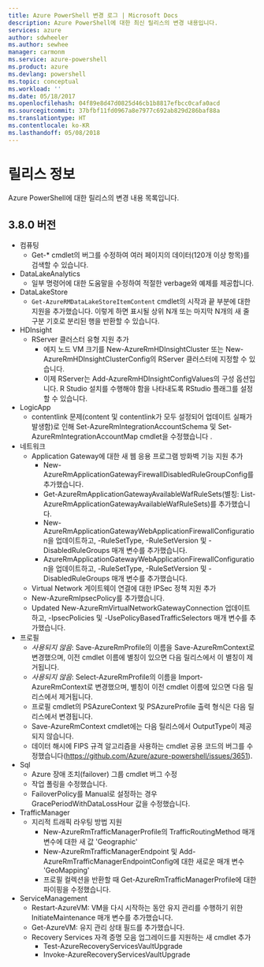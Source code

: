 ```yaml
---
title: Azure PowerShell 변경 로그 | Microsoft Docs
description: Azure PowerShell에 대한 최신 릴리스의 변경 내용입니다.
services: azure
author: sdwheeler
ms.author: sewhee
manager: carmonm
ms.service: azure-powershell
ms.product: azure
ms.devlang: powershell
ms.topic: conceptual
ms.workload: ''
ms.date: 05/18/2017
ms.openlocfilehash: 04f89e8d47d0825d46cb1b8817efbcc0cafa0acd
ms.sourcegitcommit: 37bfbf11fd0967a8e7977c692ab829d286baf88a
ms.translationtype: HT
ms.contentlocale: ko-KR
ms.lasthandoff: 05/08/2018
---
```

# <a name="release-notes"></a>릴리스 정보

Azure PowerShell에 대한 릴리스의 변경 내용 목록입니다.

## <a name="version-380"></a>3.8.0 버전
* 컴퓨팅
  - Get-* cmdlet의 버그를 수정하여 여러 페이지의 데이터(120개 이상 항목)를 검색할 수 있습니다.
* DataLakeAnalytics
  - 일부 명령어에 대한 도움말을 수정하여 적절한 verbage와 예제를 제공합니다.
* DataLakeStore
  - `Get-AzureRMDataLakeStoreItemContent` cmdlet의 시작과 끝 부분에 대한 지원을 추가했습니다. 이렇게 하면 표시될 상위 N개 또는 마지막 N개의 새 줄 구분 기호로 분리된 행을 반환할 수 있습니다.
* HDInsight
  - RServer 클러스터 유형 지원 추가
    + 에지 노드 VM 크기를 New-AzureRmHDInsightCluster 또는 New-AzureRmHDInsightClusterConfig의 RServer 클러스터에 지정할 수 있습니다.
    + 이제 RServer는 Add-AzureRmHDInsightConfigValues의 구성 옵션입니다. R Studio 설치를 수행해야 함을 나타내도록 RStudio 플래그를 설정할 수 있습니다.
* LogicApp
  - contentlink 문제(content 및 contentlink가 모두 설정되어 업데이트 실패가 발생함)로 인해 Set-AzureRmIntegrationAccountSchema 및 Set-AzureRmIntegrationAccountMap cmdlet을 수정했습니다 .
* 네트워크
  - Application Gateway에 대한 새 웹 응용 프로그램 방화벽 기능 지원 추가
    + New-AzureRmApplicationGatewayFirewallDisabledRuleGroupConfig를 추가했습니다.
    + Get-AzureRmApplicationGatewayAvailableWafRuleSets(별칭: List-AzureRmApplicationGatewayAvailableWafRuleSets)를 추가했습니다.
    + New-AzureRmApplicationGatewayWebApplicationFirewallConfiguration을 업데이트하고, -RuleSetType, -RuleSetVersion 및 -DisabledRuleGroups 매개 변수를 추가했습니다.
    + AzureRmApplicationGatewayWebApplicationFirewallConfiguration을 업데이트하고, -RuleSetType, -RuleSetVersion 및 -DisabledRuleGroups 매개 변수를 추가했습니다.
  - Virtual Network 게이트웨이 연결에 대한 IPSec 정책 지원 추가
  - New-AzureRmIpsecPolicy를 추가했습니다.
  - Updated New-AzureRmVirtualNetworkGatewayConnection 업데이트하고, -IpsecPolicies 및 -UsePolicyBasedTrafficSelectors 매개 변수를 추가했습니다.
* 프로필
  - *사용되지 않음*: Save-AzureRmProfile의 이름을 Save-AzureRmContext로 변경했으며, 이전 cmdlet 이름에 별칭이 있으면 다음 릴리스에서 이 별칭이 제거됩니다.
  - *사용되지 않음*: Select-AzureRmProfile의 이름을 Import-AzureRmContext로 변경했으며, 별칭이 이전 cmdlet 이름에 있으면 다음 릴리스에서 제거됩니다.
  - 프로필 cmdlet의 PSAzureContext 및 PSAzureProfile 출력 형식은 다음 릴리스에서 변경됩니다.
  - Save-AzureRmContext cmdlet에는 다음 릴리스에서 OutputType이 제공되지 않습니다.
  - 데이터 해시에 FIPS 규격 알고리즘을 사용하는 cmdlet 공용 코드의 버그를 수정했습니다(https://github.com/Azure/azure-powershell/issues/3651).
* Sql
  - Azure 장애 조치(failover) 그룹 cmdlet 버그 수정
  - 작업 폴링을 수정했습니다.
  - FailoverPolicy를 Manual로 설정하는 경우 GracePeriodWithDataLossHour 값을 수정했습니다.
* TrafficManager
  - 지리적 트래픽 라우팅 방법 지원
    + New-AzureRmTrafficManagerProfile의 TrafficRoutingMethod 매개 변수에 대한 새 값 'Geographic'
    + New-AzureRmTrafficManagerEndpoint 및 Add-AzureRmTrafficManagerEndpointConfig에 대한 새로운 매개 변수 'GeoMapping'
    + 프로필 컬렉션을 반환할 때 Get-AzureRmTrafficManagerProfile에 대한 파이핑을 수정했습니다.
* ServiceManagement
  - Restart-AzureVM: VM을 다시 시작하는 동안 유지 관리를 수행하기 위한 InitiateMaintenance 매개 변수를 추가했습니다.
  - Get-AzureVM: 유지 관리 상태 필드를 추가했습니다.
  - Recovery Services 자격 증명 모음 업그레이드를 지원하는 새 cmdlet 추가
    + Test-AzureRecoveryServicesVaultUpgrade
    + Invoke-AzureRecoveryServicesVaultUpgrade
